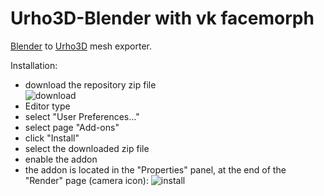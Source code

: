 # Urho3D-Blender with vk facemorph

[Blender](http://www.blender.org) to [Urho3D](https://urho3d.github.io) mesh exporter.

Installation:

- download the repository zip file  
  ![download](https://cloud.githubusercontent.com/assets/5704756/26752822/f5ebaecc-4858-11e7-8e7c-35082ee751d3.png)
- Editor type
- select "User Preferences..."
- select page "Add-ons"
- click "Install"
- select the downloaded zip file
- enable the addon
- the addon is located in the "Properties" panel, at the end of the "Render" page (camera icon):
  ![install](https://user-images.githubusercontent.com/34323808/185405154-cf726de6-476d-46d8-a002-88567c194b48.png)
